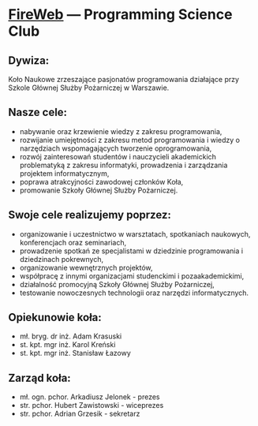 [FireWeb](https://web.facebook.com/FireWebTeam/) — Programming Science Club
==================================================

Dywiza:
--------------------------------------

Koło Naukowe zrzeszające pasjonatów programowania działające przy Szkole Głównej Służby Pożarniczej w Warszawie.


Nasze cele:
--------------------------------------

- nabywanie oraz krzewienie wiedzy z zakresu programowania,
- rozwijanie umiejętności z zakresu metod programowania i wiedzy o narzędziach wspomagających tworzenie oprogramowania,
- rozwój zainteresowań studentów i nauczycieli akademickich problematyką z zakresu informatyki, prowadzenia i zarządzania projektem informatycznym,
- poprawa atrakcyjności zawodowej członków Koła,
- promowanie Szkoły Głównej Służby Pożarniczej.


Swoje cele realizujemy poprzez:
--------------------------------------

- organizowanie i uczestnictwo w warsztatach, spotkaniach naukowych, konferencjach oraz seminariach,
- prowadzenie spotkań ze specjalistami w dziedzinie programowania i dziedzinach pokrewnych,
- organizowanie wewnętrznych projektów,
- współpracę z innymi organizacjami studenckimi i pozaakademickimi,
- działalność promocyjną Szkoły Głównej Służby Pożarniczej,
- testowanie nowoczesnych technologii oraz narzędzi informatycznych.


Opiekunowie koła:
----------------------------

- mł. bryg. dr inż. Adam Krasuski
- st. kpt. mgr inż. Karol Kreński
- st. kpt. mgr inż. Stanisław Łazowy


Zarząd koła:
----------------------------

- mł. ogn. pchor. Arkadiusz Jelonek - prezes
- str. pchor. Hubert Zawistowski - wiceprezes
- str. pchor. Adrian Grzesik - sekretarz